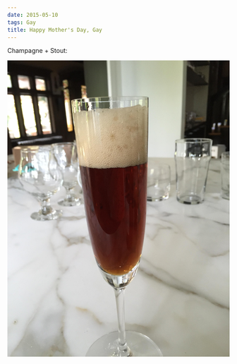 ```yaml
---
date: 2015-05-10
tags: Gay
title: Happy Mother's Day, Gay
---
```

<!--
date: 2015-05-10
tags: Gay
-->

Champagne + Stout:

![Title](/img/IMG_5739.JPG)